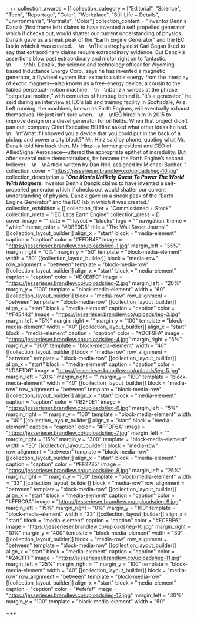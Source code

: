 +++
collection_awards = []
collection_category = ["Editorial", "Science", "Tech", "Reportage", "Color", "Workplace", "Still Life + Details", "Environments", "Portraits", "Color"]
collection_content = "Inventor Dennis Danzik (first frame left) claims to have invented a self propelled generator which if checks out, would shatter our current understanding of physics. Danzik gave us a sneak peak of the “Earth Engine Generator” and the IEC lab in which it was created. ⁠⠀  \n⁠⠀  \nThe astrophysicist Carl Sagan liked to say that extraordinary claims require extraordinary evidence. But Danzik’s assertions blow past extraordinary and motor right on to fantastic.⠀⠀⁠⠀  \n⠀⠀⁠⠀  \nMr. Danzik, the science and technology officer for Wyoming-based Inductance Energy Corp., says he has invented a magnetic generator, a flywheel system that extracts usable energy from the interplay of exotic magnets—also known as a free-energy device, a cousin to the fabled perpetual-motion machine.⁠⠀  \n⁠⠀  \nDanzik winces at the phrase “perpetual motion,” with centuries of humbug behind it. “It’s a generator,” he said during an interview at IEC’s lab and training facility in Scottsdale, Ariz. Left running, the machines, known as Earth Engines, will eventually exhaust themselves. He just isn’t sure when.⁠⠀  \n⁠⠀  \nIEC hired him in 2015 to improve design on a diesel generator for oil fields. When that project didn’t pan out, company Chief Executive Bill Hinz asked what other ideas he had.⁠⠀  \n⁠⠀  \n“What if I showed you a device that you could put in the back of a pickup and power a city block?” Mr. Hinz said by phone, quoting what Mr. Danzik told him back then. Mr. Hinz—a former president and CEO of AlliedSignal Aerospace—uttered the appropriate epithet of incredulity. But after several more demonstrations, he became the Earth Engine’s second believer.⁠⠀  \n⁠⠀  \nArticle written by Dan Neil, assigned by Michael Bucher. "
collection_cover = "https://jesserieser.brandlew.co/uploads/ieg-10.jpg"
collection_description = "**_One Man’s Unlikely Quest To Power The World With Magnets_**_._⁠ Inventor Dennis Danzik claims to have invented a self-propelled generator which if checks out would shatter our current understanding of physics. Danzik gave us a sneak peak of the “Earth Engine Generator” and the IEC lab in which it was created."
collection_exhibition = []
collection_filter = "Commissioned + Stock"
collection_meta = "IEC Labs Earth Engine"
collection_press = []
cover_image = ""
date = ""
layout = "blocks"
logo = ""
navigation_theme = "white"
theme_color = "#DBE9D5"
title = "The Wall Street Journal"
[[collection_layout_builder]]
align_x = "start"
block = "media-element"
caption = "caption"
color = "#FFDB4F"
image = "https://jesserieser.brandlew.co/uploads/ieg-1.jpg"
margin_left = "35%"
margin_right = "0%"
margin_y = "50"
template = "block-media-element"
width = "50"
[[collection_layout_builder]]
block = "media-row"
row_alignment = "between"
template = "block-media-row"
[[collection_layout_builder]]
align_x = "start"
block = "media-element"
caption = "caption"
color = "#D0E8FC"
image = "https://jesserieser.brandlew.co/uploads/ieg-2.jpg"
margin_left = "20%"
margin_y = "100"
template = "block-media-element"
width = "60"
[[collection_layout_builder]]
block = "media-row"
row_alignment = "between"
template = "block-media-row"
[[collection_layout_builder]]
align_x = "start"
block = "media-element"
caption = "caption"
color = "#F45442"
image = "https://jesserieser.brandlew.co/uploads/ieg-3.jpg"
margin_left = "5%"
margin_right = ""
margin_y = "100"
template = "block-media-element"
width = "40"
[[collection_layout_builder]]
align_x = "start"
block = "media-element"
caption = "caption"
color = "#DCF9FA"
image = "https://jesserieser.brandlew.co/uploads/ieg-4.jpg"
margin_right = "5%"
margin_y = "300"
template = "block-media-element"
width = "40"
[[collection_layout_builder]]
block = "media-row"
row_alignment = "between"
template = "block-media-row"
[[collection_layout_builder]]
align_x = "start"
block = "media-element"
caption = "caption"
color = "#DAF1D6"
image = "https://jesserieser.brandlew.co/uploads/ieg-5.jpg"
margin_left = "20%"
margin_right = ""
margin_y = "100"
template = "block-media-element"
width = "40"
[[collection_layout_builder]]
block = "media-row"
row_alignment = "between"
template = "block-media-row"
[[collection_layout_builder]]
align_x = "start"
block = "media-element"
caption = "caption"
color = "#B2F0E1"
image = "https://jesserieser.brandlew.co/uploads/ieg-6.jpg"
margin_left = "5%"
margin_right = ""
margin_y = "100"
template = "block-media-element"
width = "40"
[[collection_layout_builder]]
align_x = "start"
block = "media-element"
caption = "caption"
color = "#FFDF6A"
image = "https://jesserieser.brandlew.co/uploads/ieg-7.jpg"
margin_left = ""
margin_right = "15%"
margin_y = "300"
template = "block-media-element"
width = "30"
[[collection_layout_builder]]
block = "media-row"
row_alignment = "between"
template = "block-media-row"
[[collection_layout_builder]]
align_x = "start"
block = "media-element"
caption = "caption"
color = "#FF2725"
image = "https://jesserieser.brandlew.co/uploads/ieg-8.jpg"
margin_left = "25%"
margin_right = ""
margin_y = "100"
template = "block-media-element"
width = "33"
[[collection_layout_builder]]
block = "media-row"
row_alignment = "between"
template = "block-media-row"
[[collection_layout_builder]]
align_x = "start"
block = "media-element"
caption = "caption"
color = "#FFBC9A"
image = "https://jesserieser.brandlew.co/uploads/ieg-9.jpg"
margin_left = "15%"
margin_right = "0%"
margin_y = "100"
template = "block-media-element"
width = "33"
[[collection_layout_builder]]
align_x = "start"
block = "media-element"
caption = "caption"
color = "#ECFBE6"
image = "https://jesserieser.brandlew.co/uploads/ieg-10.jpg"
margin_right = "10%"
margin_y = "400"
template = "block-media-element"
width = "30"
[[collection_layout_builder]]
block = "media-row"
row_alignment = "between"
template = "block-media-row"
[[collection_layout_builder]]
align_x = "start"
block = "media-element"
caption = "caption"
color = "#24CFFF"
image = "https://jesserieser.brandlew.co/uploads/ieg-11.jpg"
margin_left = "25%"
margin_right = ""
margin_y = "100"
template = "block-media-element"
width = "40"
[[collection_layout_builder]]
block = "media-row"
row_alignment = "between"
template = "block-media-row"
[[collection_layout_builder]]
align_x = "start"
block = "media-element"
caption = "caption"
color = "#efefef"
image = "https://jesserieser.brandlew.co/uploads/ieg-12.jpg"
margin_left = "30%"
margin_y = "100"
template = "block-media-element"
width = "50"

+++
